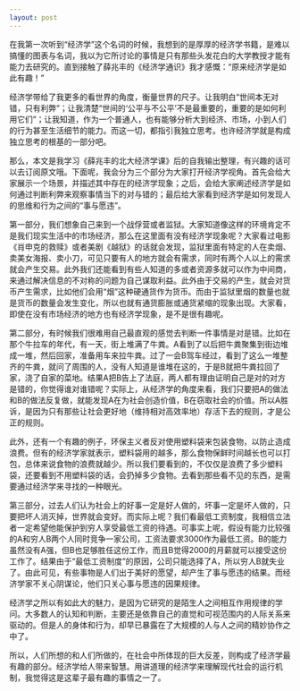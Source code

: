 ```yaml
---
layout: post
---
```


在我第一次听到“经济学”这个名词的时候，我想到的是厚厚的经济学书籍，是难以搞懂的图表与名词，我以为它所讨论的事情是只有那些头发花白的大学教授才能有能力去研究的。直到接触了薛兆丰的《经济学通识》我才感慨：“原来经济学是如此有趣！”   

经济学带给了我更多的看世界的角度，衡量世界的尺子。让我明白“世间本无对错，只有利弊”；让我清楚“世间的‘公平与不公平’不是最重要的，重要的是如何利用它们”；让我知道，作为一个普通人，也有能够分析大到经济、市场，小到人们的行为甚至生活细节的能力。而这一切，都指引我独立思考。也许经济学就是构成独立思考的根基的一部分吧。  

那么，本文是我学习《薛兆丰的北大经济学课》后的自我输出整理，有兴趣的话可以去订阅原文哦。下面呢，我会分为三个部分为大家打开经济学视角。首先会给大家展示一个场景，并描述其中存在的经济学现象；之后，会给大家阐述经济学是如何通过判断利弊来观察事情当下的对与错的；最后给大家看到经济学是如何发现人的思维和行为之间的“事与愿违”。  

第一部分，我们想象自己来到一个战俘营或者监狱。大家知道像这样的环境肯定不是我们现实生活中的市场经济，那么在这里面有没有经济学现象呢？大家看过电影《肖申克的救赎》或者美剧《越狱》的话就会发现，监狱里面有特定的人在卖烟、卖美女海报、卖小刀，可见只要有人的地方就会有需求，同时有两个人以上的需求就会产生交易。此外我们还能看到有些人知道的多或者资源多就可以作为中间商，来通过解决信息的不对称的问题为自己谋取利益。此外由于交易的产生，就会对货币产生需求，比如他们会用“烟”这种硬通货作为货币。而由于监狱里烟的数量也就是货币的数量会发生变化，所以也就有通货膨胀或通货紧缩的现象出现。大家看，即使在没有市场经济的地方也有经济学现象，是不是很有趣呢。  

第二部分，有时候我们很难用自己最直观的感觉去判断一件事情是对是错。比如在那个牛拉车的年代，有一天，街上堆满了牛粪。A看到了以后把牛粪聚集到街边堆成一堆，然后回家，准备用车来拉牛粪。过了一会B驾车经过，看到了这么一堆整齐的牛粪，就问了周围的人，没有人知道是谁堆在这的，于是B就把牛粪拉回了家，浇了自家的菜地。结果A把B告上了法庭，两人都有理由证明自己是对的对方是错的，你觉得谁对谁错呢？实际上，从经济学的角度来看，我们只要把A的做法和B的做法反复做，就能发现A在为社会创造价值，B在窃取社会的价值。所以A胜诉，是因为只有那些让社会更好地（维持相对高效率地）存活下去的规则，才是公正的规则。  

此外，还有一个有趣的例子，环保主义者反对使用塑料袋来包装食物，以防止造成浪费。但有的经济学家就表示，塑料袋用的越多，那么食物保鲜时间越长也可以打包，总体来说食物的浪费就越少。所以我们要看到的，不仅仅是浪费了多少塑料袋，还要看到不用塑料袋的话，会扔掉多少食物。去看到那些看不见的东西，是需要通过经济学来寻找的一种眼光。  

第三部分，过去人们认为社会上的好事一定是好人做的，坏事一定是坏人做的，只要把坏人消灭掉，世界就会变好。而实际上呢？我们看最低工资制度，我相信立法者一定希望他能保护到穷人享受最低工资的待遇。可事实上呢，假设有能力比较强的A和穷人B两个人同时竞争一家公司，工资法要求3000作为最低工资。B的能力虽然没有A强，但B也足够胜任这份工作，而且B觉得2000的月薪就可以接受这份工作了。结果由于“最低工资制度”的原因，公司只能选择了A，所以穷人B就失业了。由此可见，有些事物是人们出于美好的愿望，却产生了事与愿违的结果。而经济学家不关心阴谋论，他们只关心事与愿违的因果规律。  

经济学之所以有如此大的魅力，是因为它研究的是陌生人之间相互作用规律的学问。大多数人的认知和判断，主要还是依靠自己的直觉和可视范围内的人际关系来驱动的。但是人的身体和行为，却早已暴露在了大规模的人与人之间的精妙协作之中了。  

所以，人们所想的和人们所做的，在社会中所体现的巨大反差，则构成了经济学最有趣的部分。经济学给人带来智慧。用讲道理的经济学来理解现代社会的运行机制，我觉得这是这辈子最有趣的事情之一了。
